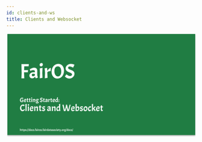 ```yaml
---
id: clients-and-ws
title: Clients and Websocket
---
```


[![FairOS Clients and Websocket](./thumbnails/fairOS-clients-websocket.png)](https://drive.google.com/file/d/1vfz3adypeviZPk_XWhOcp4VgkYj5435V/view "FairOS Clients and Websocket")